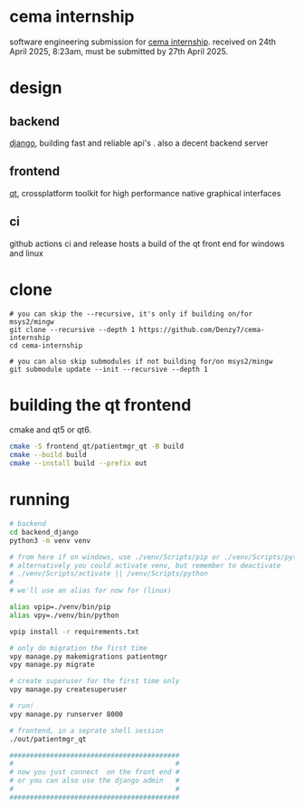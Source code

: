 # cema internship
software engineering submission for [cema internship](https://cema-africa.uonbi.ac.ke/index.php/news-and-media/opportunities/cema-internship-opportunities). received on 24th April 2025, 8:23am, must be submitted by 27th April 2025.

# design

## backend
[django](https://www.djangoproject.com/), building fast and reliable api's . also a decent backend server

## frontend
[qt](https://www.qt.io), crossplatform toolkit for high performance native graphical interfaces 

## ci 
github actions ci and release hosts a build of the qt front end for windows and linux

# clone 
```
# you can skip the --recursive, it's only if building on/for msys2/mingw
git clone --recursive --depth 1 https://github.com/Denzy7/cema-internship
cd cema-internship 

# you can also skip submodules if not building for/on msys2/mingw
git submodule update --init --recursive --depth 1
```

# building the qt frontend
cmake and qt5 or qt6.
```bash
cmake -S frontend_qt/patientmgr_qt -B build
cmake --build build
cmake --install build --prefix out
```

# running
```bash
# backend
cd backend_django
python3 -m venv venv

# from here if on windows, use ./venv/Scripts/pip or ./venv/Scripts/python
# alternatively you could activate venv, but remember to deactivate
# ./venv/Scripts/activate || /venv/Scripts/python
#
# we'll use an alias for now for (linux)

alias vpip=./venv/bin/pip
alias vpy=./venv/bin/python

vpip install -r requirements.txt 

# only do migration the first time
vpy manage.py makemigrations patientmgr
vpy manage.py migrate

# create superuser for the first time only
vpy manage.py createsuperuser

# run!
vpy manage.py runserver 8000

# frontend, in a seprate shell session
./out/patientmgr_qt

##########################################
#                                        #
# now you just connect  on the front end #
# or you can also use the django admin   #
#                                        #
##########################################
```
